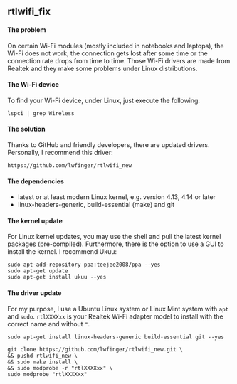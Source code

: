 ## rtlwifi_fix

#### The problem
On certain Wi-Fi modules (mostly included in notebooks and laptops), 
the Wi-Fi does not work, the connection gets lost after some time or the connection rate drops from time to time.
Those Wi-Fi drivers are made from Realtek and they make some problems under Linux distributions.

#### The Wi-Fi device
To find your Wi-Fi device, under Linux, just execute the following:
```
lspci | grep Wireless
```

#### The solution
Thanks to GitHub and friendly developers, there are updated drivers. Personally, I recommend this driver:
```
https://github.com/lwfinger/rtlwifi_new
```

#### The dependencies
- latest or at least modern Linux kernel, e.g. version 4.13, 4.14 or later
- linux-headers-generic, build-essential (make) and git

#### The kernel update
For Linux kernel updates, you may use the shell and pull the latest kernel packages (pre-compiled). Furthermore, there is the option to use a GUI to install the kernel. I recommend Ukuu:
```
sudo apt-add-repository ppa:teejee2008/ppa --yes
sudo apt-get update
sudo apt-get install ukuu --yes
```

#### The driver update
For my purpose, I use a Ubuntu Linux system or Linux Mint system with ```apt``` and ```sudo```.
```rtlXXXXxx``` is your Realtek Wi-Fi adapter model to install with the correct name and without ```"```.
```
sudo apt-get install linux-headers-generic build-essential git --yes

git clone https://github.com/lwfinger/rtlwifi_new.git \
&& pushd rtlwifi_new \
&& sudo make install \
&& sudo modprobe -r "rtlXXXXxx" \
sudo modprobe "rtlXXXXxx"
```
